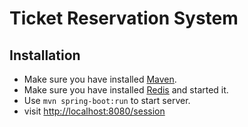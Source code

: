 # Ticket Reservation System

## Installation

- Make sure you have installed [Maven](http://maven.apache.org/download.cgi).
- Make sure you have installed [Redis](http://redis.io/) and started it.
- Use `mvn spring-boot:run` to start server.
- visit [http://localhost:8080/session]()
